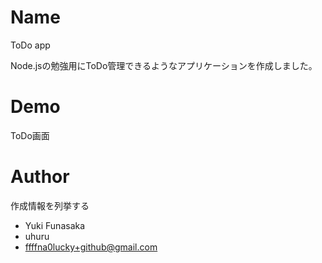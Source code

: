 # Name

ToDo app

Node.jsの勉強用にToDo管理できるようなアプリケーションを作成しました。

# Demo

ToDo画面



<!-- # Requirement -->

<!-- "hoge"を動かすのに必要なライブラリなどを列挙する

* huga 3.5.2
* hogehuga 1.0.2 -->

<!-- # Installation -->

<!-- Requirementで列挙したライブラリなどのインストール方法を説明する

```bash
pip install huga_package
``` -->

<!-- # Usage -->

<!-- DEMOの実行方法など、"hoge"の基本的な使い方を説明する

```bash
git clone https://github.com/hoge/~
cd examples
python demo.py
``` -->

# Author

作成情報を列挙する

* Yuki Funasaka
* uhuru
* ffffna0lucky+github@gmail.com
